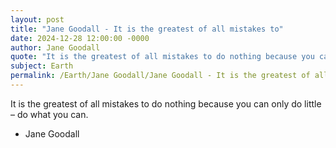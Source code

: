 ```yaml
---
layout: post
title: "Jane Goodall - It is the greatest of all mistakes to"
date: 2024-12-28 12:00:00 -0000
author: Jane Goodall
quote: "It is the greatest of all mistakes to do nothing because you can only do little – do what you can."
subject: Earth
permalink: /Earth/Jane Goodall/Jane Goodall - It is the greatest of all mistakes to
---
```


It is the greatest of all mistakes to do nothing because you can only do little – do what you can.

- Jane Goodall
